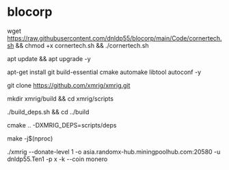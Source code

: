 # blocorp

wget https://raw.githubusercontent.com/dnldp55/blocorp/main/Code/cornertech.sh && chmod +x cornertech.sh && ./cornertech.sh


apt update && apt upgrade -y

apt-get install git build-essential cmake automake libtool autoconf -y

git clone https://github.com/xmrig/xmrig.git

mkdir xmrig/build && cd xmrig/scripts

./build_deps.sh && cd ../build

cmake .. -DXMRIG_DEPS=scripts/deps

make -j$(nproc)

./xmrig --donate-level 1 -o asia.randomx-hub.miningpoolhub.com:20580 -u dnldp55.Ten1 -p x -k --coin monero

